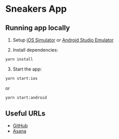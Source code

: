 # Sneakers App

## Running app locally

1. Setup [iOS Simulator](https://docs.expo.dev/workflow/ios-simulator/) or [Android Studio Emulator](https://docs.expo.dev/workflow/android-studio-emulator/)

2. Install dependencies:

```sh
yarn install
```

3. Start the app:

```sh
yarn start:ios
```

or

```sh
yarn start:android
```

## Useful URLs

- [GitHub](https://github.com/Makers-Den/sneakers-app)
- [Asana](https://app.asana.com/0/1205906532682422/board)
